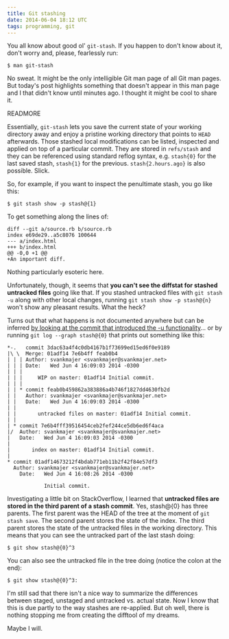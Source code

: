 ```yaml
---
title: Git stashing
date: 2014-06-04 18:12 UTC
tags: programming, git
---
```


You all know about good ol' `git-stash`. If you happen to don't know about it, don't worry and, please, fearlessly run:

`$ man git-stash`

No sweat. It might be the only intelligible Git man page of all Git man pages. But today's post highlights something that doesn't appear in this man 
page and I that didn't know until minutes ago. I thought it might be cool to share it.

READMORE

Essentially, `git-stash` lets you save the current state of your working directory away and enjoy a pristine working directory that points to `HEAD` 
afterwards. Those stashed local modifications can be listed, inspected and applied on top of a particular commit. They are stored in `refs/stash` and they
can be referenced using standard reflog syntax, e.g. `stash{0}` for the last saved stash, `stash{1}` for the previous. `stash{2.hours.ago}` is also possible. Slick. 

So, for example, if you want to inspect the penultimate stash, you go like this:

`$ git stash show -p stash@{1}`

To get something along the lines of:

```
diff --git a/source.rb b/source.rb
index e69de29..a5c8076 100644
--- a/index.html
+++ b/index.html
@@ -0,0 +1 @@
+An important diff.
```

Nothing particularly esoteric here.

Unfortunately, though, it seems that **you can't see the diffstat for stashed untracked files** going like that. If you stashed untracked files with 
`git stash -u` along with other local changes, running `git stash show -p stash@{n}` won't show any pleasant results. What the heck? 

Turns out that what happens is not documented anywhere but can be inferred 
[by looking at the commit that introduced the -u functionality](https://github.com/git/git/commit/787513027a7d0af3c2cd2f04b85bc7136d580586)... or by running
`git log --graph stash@{0}` that prints out something like this:

```
*-.   commit 3dac63a4f4c0db4167b1f73699ed15ed6f0e9189
|\ \  Merge: 01adf14 7e6b4ff feab0b4
| | | Author: svankmajer <svankmajer@svankmajer.net>
| | | Date:   Wed Jun 4 16:09:03 2014 -0300
| | | 
| | |     WIP on master: 01adf14 Initial commit.
| | |    
| | * commit feab0b459862a383886a4b746f1827dd4630fb2d
| |   Author: svankmajer <svankmajer@svankmajer.net>
| |   Date:   Wed Jun 4 16:09:03 2014 -0300
| |   
| |       untracked files on master: 01adf14 Initial commit.
| |   
| * commit 7e6b4fff39516454ceb2fef244ce5db6ed6f4aca
|/  Author: svankmajer <svankmajer@svankmajer.net>
|   Date:   Wed Jun 4 16:09:03 2014 -0300
|   
|       index on master: 01adf14 Initial commit.
|  
* commit 01adf14673212f4bdab771eb11b2f42f84e57df3
  Author: svankmajer <svankmajer@svankmajer.net>
    Date:   Wed Jun 4 16:08:26 2014 -0300
      
            Initial commit.
```

Investigating a little bit on StackOverflow, I learned that **untracked files are stored in the third parent of a stash commit**. Yes, stash@{0} has three 
parents. The first parent was the HEAD of the tree at the moment of `git stash save`. The second parent stores the state of the index. The third parent 
stores the state of the untracked files in the working directory. This means that you can see the untracked part of the last stash doing:

`$ git show stash@{0}^3`

You can also see the untracked file in the tree doing (notice the colon at the end):

`$ git show stash@{0}^3:`

I'm still sad that there isn't a nice way to summarize the differences between staged, unstaged and untracked vs. actual state. Now I know that this is
due partly to the way stashes are re-applied. But oh well, there is nothing stopping me from creating the difftool of my dreams.

Maybe I will.
